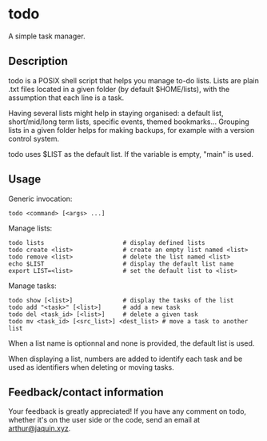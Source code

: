 # todo

A simple task manager.

## Description

todo is a POSIX shell script that helps you manage to-do lists. Lists are plain
.txt files located in a given folder (by default $HOME/lists), with the
assumption that each line is a task.

Having several lists might help in staying organised: a default list,
short/mid/long term lists, specific events, themed bookmarks... Grouping lists
in a given folder helps for making backups, for example with a version control
system.

todo uses $LIST as the default list. If the variable is empty, "main" is used.


## Usage

Generic invocation:

    todo <command> [<args> ...]

Manage lists:

    todo lists                      # display defined lists
    todo create <list>              # create an empty list named <list>
    todo remove <list>              # delete the list named <list>
    echo $LIST                      # display the default list name
    export LIST=<list>              # set the default list to <list>

Manage tasks:

    todo show [<list>]              # display the tasks of the list
    todo add "<task>" [<list>]      # add a new task
    todo del <task_id> [<list>]     # delete a given task
    todo mv <task_id> [<src_list>] <dest_list> # move a task to another list

When a list name is optionnal and none is provided, the default list is used.

When displaying a list, numbers are added to identify each task and be used as
identifiers when deleting or moving tasks.


## Feedback/contact information

Your feedback is greatly appreciated! If you have any comment on todo,
whether it's on the user side or the code, send an email at arthur@jaquin.xyz.
